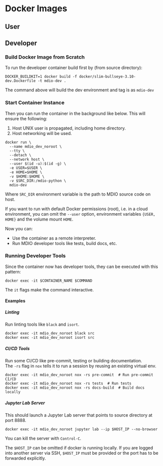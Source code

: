 # Docker Images

## User

## Developer

### Build Docker Image from Scratch

To run the developer container build first by (from source directory):

```shell
DOCKER_BUILDKIT=1 docker build -f docker/slim-bullseye-3.10-dev.Dockerfile -t mdio-dev .
```

The command above will build the dev environment and tag is as `mdio-dev`

### Start Container Instance

Then you can run the container in the background like below. This will ensure the following:

1. Host UNIX user is propagated, including home directory.
2. Host networking will be used.

```shell
docker run \
  --name mdio_dev_noroot \
  --tty \
  --detach \
  --network host \
  --user $(id -u):$(id -g) \
  -e USER=$USER \
  -e HOME=$HOME \
  -v $HOME:$HOME \
  -v $SRC_DIR:/mdio-python \
  mdio-dev
```

Where `SRC_DIR` environment variable is the path to MDIO source code on host.

If you want to run with default Docker permissions (root), i.e. in a cloud
environment, you can omit the `--user` option, environment variables `{USER, HOME}`
and the volume mount `HOME`.

Now you can:

- Use the container as a remote interpreter.
- Run MDIO developer tools like tests, build docs, etc.

### Running Developer Tools

Since the container now has developer tools, they can be executed with this pattern:

```shell
docker exec -it $CONTAINER_NAME $COMMAND
```

The `it` flags make the command interactive.

#### Examples

##### Linting

Run linting tools like `black` and `isort`.

```shell
docker exec -it mdio_dev_noroot black src
docker exec -it mdio_dev_noroot isort src
```

##### CI/CD Tools

Run some CI/CD like pre-commit, testing or building documentation.  
The `-rs` flag in `nox` tells it to run a session by reusing an existing virtual env.

```shell
docker exec -it mdio_dev_noroot nox -rs pre-commit  # Run pre-commit CI/CD
docker exec -it mdio_dev_noroot nox -rs tests  # Run tests
docker exec -it mdio_dev_noroot nox -rs docs-build  # Build docs locally
```

##### Jupyter Lab Server

This should launch a Jupyter Lab server that points to source directory at port 8888.

```shell
docker exec -it mdio_dev_noroot jupyter lab --ip $HOST_IP --no-browser
```

You can kill the server with `Control-C`.

The `$HOST_IP` can be omitted if docker is running locally. If you are
logged into another server via SSH, `$HOST_IP` must be provided or the
port has to be forwarded explicitly.
